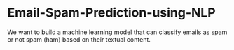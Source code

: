 # Email-Spam-Prediction-using-NLP
We want to build a machine learning model that can classify emails as spam or not spam (ham) based on their textual content.
